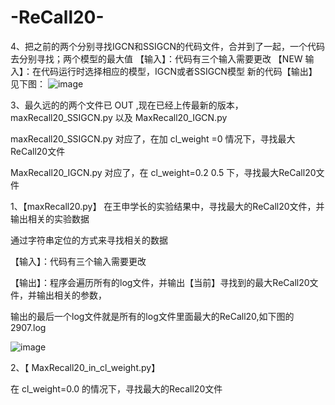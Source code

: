 # -ReCall20-

4、把之前的两个分别寻找IGCN和SSIGCN的代码文件，合并到了一起，一个代码去分别寻找；两个模型的最大值
【输入】：代码有三个输入需要更改
【NEW  输入】：在代码运行时选择相应的模型，IGCN或者SSIGCN模型
新的代码【输出】见下图：
![image](https://user-images.githubusercontent.com/52689912/146871969-2160ab6a-d666-4006-806f-bd0b31f02ce2.png)


3、最久远的的两个文件已 OUT ,现在已经上传最新的版本，maxRecall20_SSIGCN.py 以及 MaxRecall20_IGCN.py

maxRecall20_SSIGCN.py     对应了，在加  cl_weight =0   情况下，寻找最大ReCall20文件

MaxRecall20_IGCN.py       对应了，在  cl_weight=0.2 0.5  下，寻找最大ReCall20文件  





1、【maxRecall20.py】
在王申学长的实验结果中，寻找最大的ReCall20文件，并输出相关的实验数据

通过字符串定位的方式来寻找相关的数据

【输入】：代码有三个输入需要更改

【输出】：程序会遍历所有的log文件，并输出【当前】寻找到的最大ReCall20文件，并输出相关的参数，

输出的最后一个log文件就是所有的log文件里面最大的ReCall20,如下图的2907.log

![image](https://user-images.githubusercontent.com/52689912/143667605-969eb6ae-775b-48f9-be8a-878d57a13cde.png)
  

2、【 MaxRecall20_in_cl_weight.py】

在 cl_weight=0.0 的情况下，寻找最大的Recall20文件  
